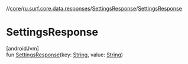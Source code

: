 //[core](../../../index.md)/[ru.surf.core.data.responses](../index.md)/[SettingsResponse](index.md)/[SettingsResponse](-settings-response.md)

# SettingsResponse

[androidJvm]\
fun [SettingsResponse](-settings-response.md)(key: [String](https://kotlinlang.org/api/latest/jvm/stdlib/kotlin/-string/index.html), value: [String](https://kotlinlang.org/api/latest/jvm/stdlib/kotlin/-string/index.html))
